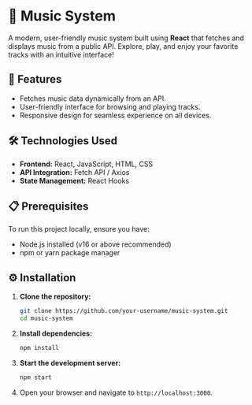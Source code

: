 # 🎵 Music System  

A modern, user-friendly music system built using **React** that fetches and displays music from a public API. Explore, play, and enjoy your favorite tracks with an intuitive interface!  

## 🚀 Features  
- Fetches music data dynamically from an API.  
- User-friendly interface for browsing and playing tracks.  
- Responsive design for seamless experience on all devices.  

## 🛠️ Technologies Used  
- **Frontend:** React, JavaScript, HTML, CSS  
- **API Integration:** Fetch API / Axios  
- **State Management:** React Hooks  

## 📋 Prerequisites  
To run this project locally, ensure you have:  
- Node.js installed (v16 or above recommended)  
- npm or yarn package manager  

## ⚙️ Installation  

1. **Clone the repository:**  
   ```bash  
   git clone https://github.com/your-username/music-system.git  
   cd music-system  
   ```  

2. **Install dependencies:**  
   ```bash  
   npm install  
   ```  

3. **Start the development server:**  
   ```bash  
   npm start  
   ```  

4. Open your browser and navigate to `http://localhost:3000`.  

